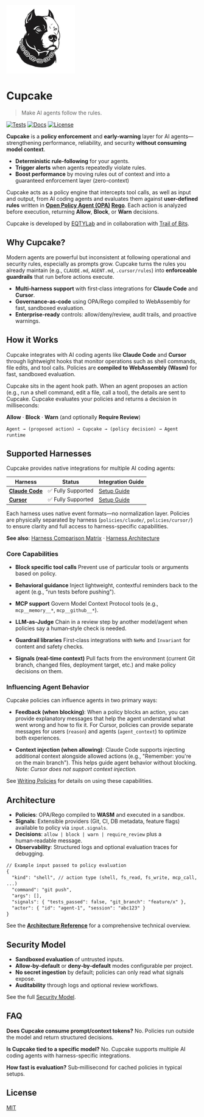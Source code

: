 <p align="left">
  <picture>
    <source srcset="assets/cupcake-dark.png" media="(prefers-color-scheme: dark)">
    <img src="assets/cupcake.png" alt="Cupcake logo" width="180">
  </picture>
</p>

# Cupcake

> Make AI agents follow the rules.

[![Tests](https://img.shields.io/github/actions/workflow/status/eqtylab/cupcake/ci.yml?branch=main&label=tests)](https://github.com/eqtylab/cupcake/actions/workflows/ci.yml)
[![Docs](https://img.shields.io/badge/docs-Start%20here-8A2BE2)](./docs/README.md)
[![License](https://img.shields.io/badge/license-MIT-blue)](LICENSE)

**Cupcake** is a **policy enforcement** and **early-warning** layer for AI agents—strengthening performance, reliability, and security **without consuming model context**.

- **Deterministic rule‑following** for your agents.
- **Trigger alerts** when agents repeatedly violate rules.
- **Boost performance** by moving rules out of context and into a guaranteed enforcement layer (zero-context)

Cupcake acts as a policy engine that intercepts tool calls, as well as input and output, from AI coding agents and evaluates them against **user-defined rules** written in **[Open Policy Agent (OPA)](https://www.openpolicyagent.org/) [Rego](https://www.openpolicyagent.org/docs/policy-language)**. Each action is analyzed before execution, returning **Allow**, **Block**, or **Warn** decisions.

Cupcake is developed by [EQTYLab](https://eqtylab.io/) and in collaboration with [Trail of Bits](https://www.trailofbits.com/).

## Why Cupcake?

Modern agents are powerful but inconsistent at following operational and security rules, especially as prompts grow. Cupcake turns the rules you already maintain (e.g., `CLAUDE.md`, `AGENT.md`, `.cursor/rules`) into **enforceable guardrails** that run before actions execute.

- **Multi-harness support** with first‑class integrations for **Claude Code** and **Cursor**.
- **Governance‑as‑code** using OPA/Rego compiled to WebAssembly for fast, sandboxed evaluation.
- **Enterprise‑ready** controls: allow/deny/review, audit trails, and proactive warnings.

## How it Works

Cupcake integrates with AI coding agents like **Claude Code** and **Cursor** through lightweight hooks that monitor operations such as shell commands, file edits, and tool calls. Policies are **compiled to WebAssembly (Wasm)** for fast, sandboxed evaluation.

Cupcake sits in the agent hook path. When an agent proposes an action (e.g., run a shell command, edit a file, call a tool), the details are sent to Cupcake. Cupcake evaluates your policies and returns a decision in milliseconds:

**Allow** · **Block** · **Warn** (and optionally **Require Review**)

```text
Agent → (proposed action) → Cupcake → (policy decision) → Agent runtime
```

## Supported Harnesses

Cupcake provides native integrations for multiple AI coding agents:

| Harness                                   | Status             | Integration Guide                                         |
| ----------------------------------------- | ------------------ | --------------------------------------------------------- |
| **[Claude Code](https://claude.ai/code)** | ✅ Fully Supported | [Setup Guide](./docs/user-guide/harnesses/claude-code.md) |
| **[Cursor](https://cursor.com)**          | ✅ Fully Supported | [Setup Guide](./docs/user-guide/harnesses/cursor.md)      |

Each harness uses native event formats—no normalization layer. Policies are physically separated by harness (`policies/claude/`, `policies/cursor/`) to ensure clarity and full access to harness-specific capabilities.

**See also**: [Harness Comparison Matrix](./docs/user-guide/harnesses/harness-comparison.md) · [Harness Architecture](./docs/user-guide/architecture/harness-model.md)

### Core Capabilities

- **Block specific tool calls**
  Prevent use of particular tools or arguments based on policy.

- **Behavioral guidance**
  Inject lightweight, contextful reminders back to the agent (e.g., "run tests before pushing").

- **MCP support**
  Govern Model Context Protocol tools (e.g., `mcp__memory__*`, `mcp__github__*`).

- **LLM‑as‑Judge**
  Chain in a review step by another model/agent when policies say a human‑style check is needed.

- **Guardrail libraries**
  First‑class integrations with `NeMo` and `Invariant` for content and safety checks.

- **Signals (real‑time context)**
  Pull facts from the environment (current Git branch, changed files, deployment target, etc.) and make policy decisions on them.

### Influencing Agent Behavior

Cupcake policies can influence agents in two primary ways:

- **Feedback (when blocking)**: When a policy blocks an action, you can provide explanatory messages that help the agent understand what went wrong and how to fix it. For Cursor, policies can provide separate messages for users (`reason`) and agents (`agent_context`) to optimize both experiences.

- **Context injection (when allowing)**: Claude Code supports injecting additional context alongside allowed actions (e.g., "Remember: you're on the main branch"). This helps guide agent behavior without blocking. _Note: Cursor does not support context injection._

See [Writing Policies](./docs/user-guide/policies/writing-policies.md) for details on using these capabilities.

## Architecture

- **Policies**: OPA/Rego compiled to **WASM** and executed in a sandbox.
- **Signals**: Extensible providers (Git, CI, DB metadata, feature flags) available to policy via `input.signals`.
- **Decisions**: `allow | block | warn | require_review` plus a human‑readable message.
- **Observability**: Structured logs and optional evaluation traces for debugging.

```jsonc
// Example input passed to policy evaluation
{
  "kind": "shell", // action type (shell, fs_read, fs_write, mcp_call, ...)
  "command": "git push",
  "args": [],
  "signals": { "tests_passed": false, "git_branch": "feature/x" },
  "actor": { "id": "agent-1", "session": "abc123" }
}
```

See the **[Architecture Reference](./docs/reference/architecture.md)** for a comprehensive technical overview.

## Security Model

- **Sandboxed evaluation** of untrusted inputs.
- **Allow‑by‑default** or **deny‑by‑default** modes configurable per project.
- **No secret ingestion** by default; policies can only read what signals expose.
- **Auditability** through logs and optional review workflows.

See the full [Security Model](./docs/SECURITY.md).

## FAQ

**Does Cupcake consume prompt/context tokens?**
No. Policies run outside the model and return structured decisions.

**Is Cupcake tied to a specific model?**
No. Cupcake supports multiple AI coding agents with harness-specific integrations.

**How fast is evaluation?**
Sub‑millisecond for cached policies in typical setups.

## License

[MIT](LICENSE)
